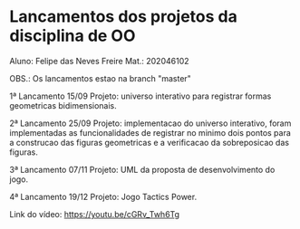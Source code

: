 # Lancamentos dos projetos da disciplina de OO
Aluno: Felipe das Neves Freire Mat.: 202046102

OBS.: Os lancamentos estao na branch "master"

1ª Lancamento 15/09 
  Projeto: universo interativo para registrar formas geometricas bidimensionais. 
  
2ª Lancamento 25/09
  Projeto: implementacao do universo interativo, foram implementadas as funcionalidades de registrar no minimo dois pontos para a construcao das figuras geometricas e a verificacao da sobreposicao das figuras.
  
3ª Lancamento 07/11
  Projeto: UML da proposta de desenvolvimento do jogo. 

4ª Lancamento 19/12
  Projeto: Jogo Tactics Power. 
  
  Link do vídeo: https://youtu.be/cGRv_Twh6Tg

